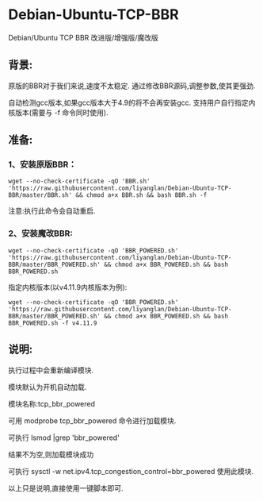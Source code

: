 # Debian-Ubuntu-TCP-BBR
Debian/Ubuntu TCP BBR 改进版/增强版/魔改版


## 背景:

原版的BBR对于我们来说,速度不太稳定. 通过修改BBR源码,调整参数,使其更强劲.



自动检测gcc版本,如果gcc版本大于4.9的将不会再安装gcc.  支持用户自行指定内核版本(需要与 -f 命令同时使用).


## 准备:

### 1、安装原版BBR：
```
wget --no-check-certificate -qO 'BBR.sh' 'https://raw.githubusercontent.com/liyanglan/Debian-Ubuntu-TCP-BBR/master/BBR.sh' && chmod a+x BBR.sh && bash BBR.sh -f
```

注意:执行此命令会自动重启.

### 2、安装魔改BBR:
```
wget --no-check-certificate -qO 'BBR_POWERED.sh' 'https://raw.githubusercontent.com/liyanglan/Debian-Ubuntu-TCP-BBR/master/BBR_POWERED.sh' && chmod a+x BBR_POWERED.sh && bash BBR_POWERED.sh
```

指定内核版本(以v4.11.9内核版本为例):
```
wget --no-check-certificate -qO 'BBR_POWERED.sh' 'https://raw.githubusercontent.com/liyanglan/Debian-Ubuntu-TCP-BBR/master/BBR_POWERED.sh' && chmod a+x BBR_POWERED.sh && bash BBR_POWERED.sh -f v4.11.9
```






## 说明:

执行过程中会重新编译模块.

模块默认为开机自动加载.

模块名称:tcp_bbr_powered

可用 modprobe tcp_bbr_powered 命令进行加载模块.

可执行 lsmod |grep 'bbr_powered'

结果不为空,则加载模块成功

可执行 sysctl -w net.ipv4.tcp_congestion_control=bbr_powered 使用此模块.

以上只是说明,直接使用一键脚本即可.

